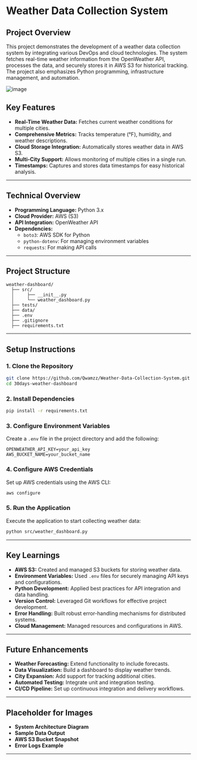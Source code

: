 # Weather Data Collection System

## Project Overview

This project demonstrates the development of a weather data collection system by integrating various DevOps and cloud technologies. The system fetches real-time weather information from the OpenWeather API, processes the data, and securely stores it in AWS S3 for historical tracking. The project also emphasizes Python programming, infrastructure management, and automation.

![image](https://github.com/user-attachments/assets/b5c58d78-a2a9-4568-bf31-3251d11636ed)

## Key Features

- **Real-Time Weather Data:** Fetches current weather conditions for multiple cities.
- **Comprehensive Metrics:** Tracks temperature (°F), humidity, and weather descriptions.
- **Cloud Storage Integration:** Automatically stores weather data in AWS S3.
- **Multi-City Support:** Allows monitoring of multiple cities in a single run.
- **Timestamps:** Captures and stores data timestamps for easy historical analysis.

---

## Technical Overview

- **Programming Language:** Python 3.x
- **Cloud Provider:** AWS (S3)
- **API Integration:** OpenWeather API
- **Dependencies:**
  - `boto3`: AWS SDK for Python
  - `python-dotenv`: For managing environment variables
  - `requests`: For making API calls

---

## Project Structure

```plaintext
weather-dashboard/
  ├── src/
  │     ├── __init__.py
  │     └── weather_dashboard.py
  ├── tests/
  ├── data/
  ├── .env
  ├── .gitignore
  ├── requirements.txt
```

---

## Setup Instructions

### 1. Clone the Repository

```bash
git clone https://github.com/Qwamzz/Weather-Data-Collection-System.git
cd 30days-weather-dashboard
```

### 2. Install Dependencies

```bash
pip install -r requirements.txt
```

### 3. Configure Environment Variables

Create a `.env` file in the project directory and add the following:

```plaintext
OPENWEATHER_API_KEY=your_api_key
AWS_BUCKET_NAME=your_bucket_name
```

### 4. Configure AWS Credentials

Set up AWS credentials using the AWS CLI:

```bash
aws configure
```

### 5. Run the Application

Execute the application to start collecting weather data:

```bash
python src/weather_dashboard.py
```

---

## Key Learnings

- **AWS S3:** Created and managed S3 buckets for storing weather data.
- **Environment Variables:** Used `.env` files for securely managing API keys and configurations.
- **Python Development:** Applied best practices for API integration and data handling.
- **Version Control:** Leveraged Git workflows for effective project development.
- **Error Handling:** Built robust error-handling mechanisms for distributed systems.
- **Cloud Management:** Managed resources and configurations in AWS.

---

## Future Enhancements

- **Weather Forecasting:** Extend functionality to include forecasts.
- **Data Visualization:** Build a dashboard to display weather trends.
- **City Expansion:** Add support for tracking additional cities.
- **Automated Testing:** Integrate unit and integration testing.
- **CI/CD Pipeline:** Set up continuous integration and delivery workflows.

---

## Placeholder for Images

- **System Architecture Diagram**
- **Sample Data Output**
- **AWS S3 Bucket Snapshot**
- **Error Logs Example**

---

